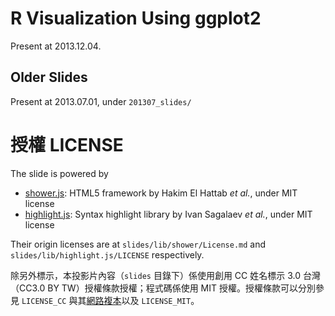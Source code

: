 # R Visualization Using ggplot2

Present at 2013.12.04.

## Older Slides

Present at 2013.07.01, under `201307_slides/`

# 授權 LICENSE

The slide is powered by

- [shower.js]\: HTML5 framework by Hakim El Hattab *et al.*, under MIT license
- [highlight.js]\: Syntax highlight library by Ivan Sagalaev *et al.*, under MIT license

Their origin licenses are at `slides/lib/shower/License.md` and `slides/lib/highlight.js/LICENSE` respectively.

除另外標示，本投影片內容（`slides` 目錄下）係使用創用 CC 姓名標示 3.0 台灣（CC3.0 BY TW）授權條款授權；程式碼係使用 MIT 授權。授權條款可以分別參見 `LICENSE_CC` 與其[網路複本][LICENSE-LINK]以及 `LICENSE_MIT`。

[shower.js]: https://github.com/shower/shower
[highlight.js]: http://highlightjs.org/
[LICENSE-LINK]: http://creativecommons.org/licenses/by/3.0/tw/deed.zh_TW
